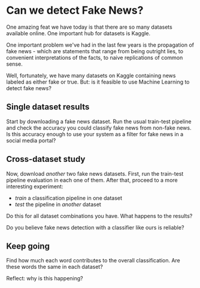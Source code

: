 # Can we detect Fake News?

One amazing feat we have today is that there are so many datasets available online. One important hub for datasets is Kaggle.

One important problem we've had in the last few years is the propagation of fake news - which are statements that range from being outright lies, to convenient interpretations of the facts, to naive replications of common sense. 

Well, fortunately, we have many datasets on Kaggle containing news labeled as either fake or true. But: is it feasible to use Machine Learning to detect fake news?

## Single dataset results

Start by downloading a fake news dataset. Run the usual train-test pipeline and check the accuracy you could classify fake news from non-fake news. Is this accuracy enough to use your system as a filter for fake news in a social media portal?

## Cross-dataset study

Now, download *another* two fake news datasets. First, run the train-test pipeline evaluation in each one of them. After that, proceed to a more interesting experiment:

* *train* a classification pipeline in one dataset
* *test* the pipeline in *another* dataset

Do this for all dataset combinations you have. What happens to the results?

Do you believe fake news detection with a classifier like ours is reliable?

## Keep going

Find how much each word contributes to the overall classification. Are these words the same in each dataset?

Reflect: why is this happening?
